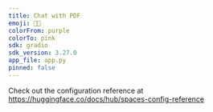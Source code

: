 ```yaml
---
title: Chat with PDF
emoji: 📄🤖
colorFrom: purple
colorTo: pink
sdk: gradio
sdk_version: 3.27.0
app_file: app.py
pinned: false
---
```


Check out the configuration reference at https://huggingface.co/docs/hub/spaces-config-reference
